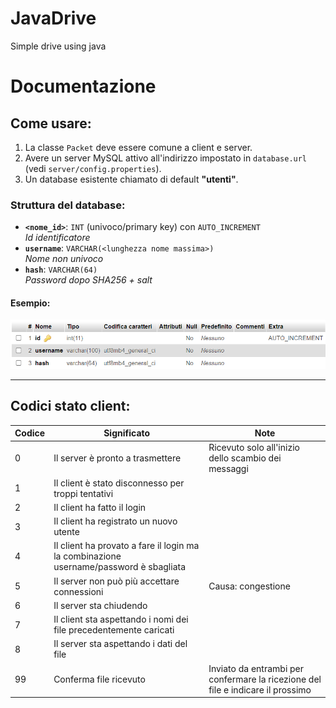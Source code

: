 # JavaDrive
Simple drive using java

# Documentazione

## Come usare:

1. La classe `Packet` deve essere comune a client e server.
2. Avere un server MySQL attivo all'indirizzo impostato in `database.url` (vedi `server/config.properties`).
3. Un database esistente chiamato di default **"utenti"**.

### Struttura del database:

- **`<nome_id>`**: `INT` (univoco/primary key) con `AUTO_INCREMENT`  
  _Id identificatore_
- **`username`**: `VARCHAR(<lunghezza nome massima>)`  
  _Nome non univoco_
- **`hash`**: `VARCHAR(64)`  
  _Password dopo SHA256 + salt_

#### Esempio:

![ALT](example.png "esempio")

---

## Codici stato client:

| Codice | Significato | Note |
|--------|-------------|------|
| 0      | Il server è pronto a trasmettere | Ricevuto solo all'inizio dello scambio dei messaggi |
| 1      | Il client è stato disconnesso per troppi tentativi | |
| 2      | Il client ha fatto il login | |
| 3      | Il client ha registrato un nuovo utente | |
| 4      | Il client ha provato a fare il login ma la combinazione username/password è sbagliata | |
| 5      | Il server non può più accettare connessioni | Causa: congestione |
| 6      | Il server sta chiudendo | |
| 7      | Il client sta aspettando i nomi dei file precedentemente caricati | |
| 8      | Il server sta aspettando i dati del file | |
| 99     | Conferma file ricevuto | Inviato da entrambi per confermare la ricezione del file e indicare il prossimo |